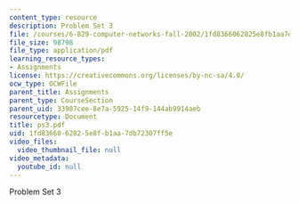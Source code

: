 ```yaml
---
content_type: resource
description: Problem Set 3
file: /courses/6-829-computer-networks-fall-2002/1fd8366062825e8fb1aa7db72307ff5e_ps3.pdf
file_size: 98798
file_type: application/pdf
learning_resource_types:
- Assignments
license: https://creativecommons.org/licenses/by-nc-sa/4.0/
ocw_type: OCWFile
parent_title: Assignments
parent_type: CourseSection
parent_uid: 33907cee-8e7a-5925-14f9-144ab9914aeb
resourcetype: Document
title: ps3.pdf
uid: 1fd83660-6282-5e8f-b1aa-7db72307ff5e
video_files:
  video_thumbnail_file: null
video_metadata:
  youtube_id: null
---
```

Problem Set 3